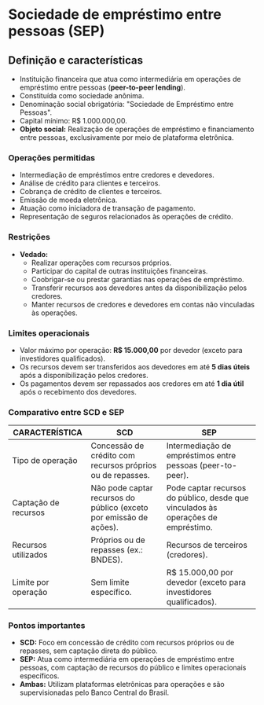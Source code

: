 # Sociedade de empréstimo entre pessoas (SEP)

## Definição e características
- Instituição financeira que atua como intermediária em operações de empréstimo entre pessoas (**peer-to-peer lending**).
- Constituída como sociedade anônima.
- Denominação social obrigatória: "Sociedade de Empréstimo entre Pessoas".
- Capital mínimo: R$ 1.000.000,00.
- **Objeto social:** Realização de operações de empréstimo e financiamento entre pessoas, exclusivamente por meio de plataforma eletrônica.

### Operações permitidas
- Intermediação de empréstimos entre credores e devedores.
- Análise de crédito para clientes e terceiros.
- Cobrança de crédito de clientes e terceiros.
- Emissão de moeda eletrônica.
- Atuação como iniciadora de transação de pagamento.
- Representação de seguros relacionados às operações de crédito.

### Restrições
- **Vedado:**
  - Realizar operações com recursos próprios.
  - Participar do capital de outras instituições financeiras.
  - Coobrigar-se ou prestar garantias nas operações de empréstimo.
  - Transferir recursos aos devedores antes da disponibilização pelos credores.
  - Manter recursos de credores e devedores em contas não vinculadas às operações.

### Limites operacionais
- Valor máximo por operação: **R$ 15.000,00** por devedor (exceto para investidores qualificados).
- Os recursos devem ser transferidos aos devedores em até **5 dias úteis** após a disponibilização pelos credores.
- Os pagamentos devem ser repassados aos credores em até **1 dia útil** após o recebimento dos devedores.

### Comparativo entre SCD e SEP

| CARACTERÍSTICA       | SCD                                                                | SEP                                                                               |
|----------------------|--------------------------------------------------------------------|-----------------------------------------------------------------------------------|
| Tipo de operação     | Concessão de crédito com recursos próprios ou de repasses.         | Intermediação de empréstimos entre pessoas (peer-to-peer).                        |
| Captação de recursos | Não pode captar recursos do público (exceto por emissão de ações). | Pode captar recursos do público, desde que vinculados às operações de empréstimo. |
| Recursos utilizados  | Próprios ou de repasses (ex.: BNDES).                              | Recursos de terceiros (credores).                                                 |
| Limite por operação  | Sem limite específico.                                             | R$ 15.000,00 por devedor (exceto para investidores qualificados).                 |

### Pontos importantes
- **SCD:** Foco em concessão de crédito com recursos próprios ou de repasses, sem captação direta do público.
- **SEP:** Atua como intermediária em operações de empréstimo entre pessoas, com captação de recursos do público e limites operacionais específicos.
- **Ambas:** Utilizam plataformas eletrônicas para operações e são supervisionadas pelo Banco Central do Brasil.

